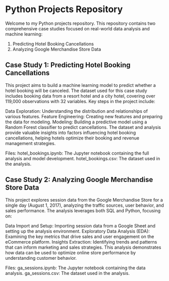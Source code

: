 # Python Projects Repository

Welcome to my Python projects repository. This repository contains two comprehensive case studies focused on real-world data analysis and machine learning:

1. Predicting Hotel Booking Cancellations
2. Analyzing Google Merchandise Store Data

## Case Study 1: Predicting Hotel Booking Cancellations

This project aims to build a machine learning model to predict whether a hotel booking will be canceled. The dataset used for this case study includes booking data from a resort hotel and a city hotel, covering over 119,000 observations with 32 variables. Key steps in the project include:

Data Exploration: Understanding the distribution and relationships of various features.
Feature Engineering: Creating new features and preparing the data for modeling.
Modeling: Building a predictive model using a Random Forest classifier to predict cancellations.
The dataset and analysis provide valuable insights into factors influencing hotel booking cancellations, helping hotels optimize their booking and revenue management strategies.

Files:
hotel_bookings.ipynb: The Jupyter notebook containing the full analysis and model development.
hotel_bookings.csv: The dataset used in the analysis.

## Case Study 2: Analyzing Google Merchandise Store Data

This project explores session data from the Google Merchandise Store for a single day (August 1, 2017), analyzing the traffic sources, user behavior, and sales performance. The analysis leverages both SQL and Python, focusing on:

Data Import and Setup: Importing session data from a Google Sheet and setting up the analysis environment.
Exploratory Data Analysis (EDA): Examining the key metrics that drive sales and user engagement on the eCommerce platform.
Insights Extraction: Identifying trends and patterns that can inform marketing and sales strategies.
This analysis demonstrates how data can be used to optimize online store performance by understanding customer behavior.

Files:
ga_sessions.ipynb: The Jupyter notebook containing the data analysis.
ga_sessions.csv: The dataset used in the analysis.

